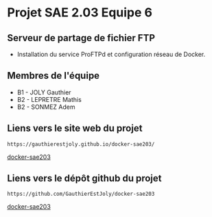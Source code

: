 # Projet SAE 2.03 Equipe 6

## Serveur de partage de fichier FTP
* Installation du service ProFTPd et configuration réseau de Docker.

## Membres de l'équipe
* B1 - JOLY Gauthier
* B2 - LEPRETRE Mathis
* B2 - SONMEZ Adem

## Liens vers le site web du projet
`https://gauthierestjoly.github.io/docker-sae203/`

[docker-sae203](https://gauthierestjoly.github.io/docker-sae203/)

## Liens vers le dépôt github du projet
`https://github.com/GauthierEstJoly/docker-sae203`

[docker-sae203](https://github.com/GauthierEstJoly/docker-sae203/)
